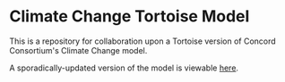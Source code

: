 # Climate Change Tortoise Model

This is a repository for collaboration upon a Tortoise version of Concord Consortium's Climate Change model.

A sporadically-updated version of the model is viewable [here](http://ccl.northwestern.edu/devel/ClimateChange/climatechange.html).
